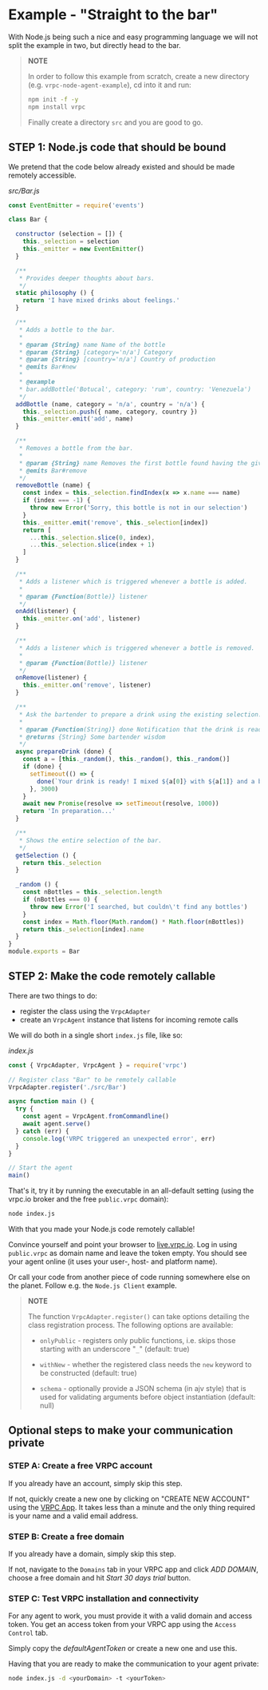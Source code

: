# Example - "Straight to the bar"

With Node.js being such a nice and easy programming language we will not split
the example in two, but directly head to the bar.

> **NOTE**
>
> In order to follow this example from scratch, create a new directory (e.g.
> `vrpc-node-agent-example`), cd into it and run:
>
> ```bash
> npm init -f -y
> npm install vrpc
> ```
>
> Finally create a directory `src` and you are good to go.

## STEP 1: Node.js code that should be bound

We pretend that the code below already existed and should be made remotely
accessible.

*src/Bar.js*

```javascript
const EventEmitter = require('events')

class Bar {

  constructor (selection = []) {
    this._selection = selection
    this._emitter = new EventEmitter()
  }

  /**
   * Provides deeper thoughts about bars.
   */
  static philosophy () {
    return 'I have mixed drinks about feelings.'
  }

  /**
   * Adds a bottle to the bar.
   *
   * @param {String} name Name of the bottle
   * @param {String} [category='n/a'] Category
   * @param {String} [country='n/a'] Country of production
   * @emits Bar#new
   *
   * @example
   * bar.addBottle('Botucal', category: 'rum', country: 'Venezuela')
   */
  addBottle (name, category = 'n/a', country = 'n/a') {
    this._selection.push({ name, category, country })
    this._emitter.emit('add', name)
  }

  /**
   * Removes a bottle from the bar.
   *
   * @param {String} name Removes the first bottle found having the given name.
   * @emits Bar#remove
   */
  removeBottle (name) {
    const index = this._selection.findIndex(x => x.name === name)
    if (index === -1) {
      throw new Error('Sorry, this bottle is not in our selection')
    }
    this._emitter.emit('remove', this._selection[index])
    return [
      ...this._selection.slice(0, index),
      ...this._selection.slice(index + 1)
    ]
  }

  /**
   * Adds a listener which is triggered whenever a bottle is added.
   *
   * @param {Function(Bottle)} listener
   */
  onAdd(listener) {
    this._emitter.on('add', listener)
  }

  /**
   * Adds a listener which is triggered whenever a bottle is removed.
   *
   * @param {Function(Bottle)} listener
   */
  onRemove(listener) {
    this._emitter.on('remove', listener)
  }

  /**
   * Ask the bartender to prepare a drink using the existing selection.
   *
   * @param {Function(String)} done Notification that the drink is ready
   * @returns {String} Some bartender wisdom
   */
  async prepareDrink (done) {
    const a = [this._random(), this._random(), this._random()]
    if (done) {
      setTimeout(() => {
        done(`Your drink is ready! I mixed ${a[0]} with ${a[1]} and a bit of ${a[2]}.`)
      }, 3000)
    }
    await new Promise(resolve => setTimeout(resolve, 1000))
    return 'In preparation...'
  }

  /**
   * Shows the entire selection of the bar.
   */
  getSelection () {
    return this._selection
  }

  _random () {
    const nBottles = this._selection.length
    if (nBottles === 0) {
      throw new Error('I searched, but couldn\'t find any bottles')
    }
    const index = Math.floor(Math.random() * Math.floor(nBottles))
    return this._selection[index].name
  }
}
module.exports = Bar
```

## STEP 2: Make the code remotely callable

There are two things to do:

- register the class using the `VrpcAdapter`
- create an `VrpcAgent` instance that listens for incoming remote calls

We will do both in a single short `index.js` file, like so:

*index.js*

```javascript
const { VrpcAdapter, VrpcAgent } = require('vrpc')

// Register class "Bar" to be remotely callable
VrpcAdapter.register('./src/Bar')

async function main () {
  try {
    const agent = VrpcAgent.fromCommandline()
    await agent.serve()
  } catch (err) {
    console.log('VRPC triggered an unexpected error', err)
  }
}

// Start the agent
main()
```

That's it, try it by running the executable in an all-default setting (using the
vrpc.io broker and the free `public.vrpc` domain):

```bash
node index.js
```

With that you made your Node.js code remotely callable!

Convince yourself and point your browser to
[live.vrpc.io](https://live.vrpc.io). Log in using `public.vrpc` as domain name
and leave the token empty. You should see your agent online (it uses your user-,
host- and platform name).

Or call your code from another piece of code running somewhere else on the
planet. Follow e.g. the `Node.js Client` example.

> **NOTE**
>
> The function `VrpcAdapter.register()` can take options detailing
> the class registration process. The following options are available:
>
> - `onlyPublic` - registers only public functions, i.e. skips those starting with
>   an underscore "`_`"  (default: true)
>
> - `withNew` - whether the registered class needs the `new` keyword to be
>   constructed (default: true)
>
> - `schema` - optionally provide a JSON schema (in ajv style) that is used for
>   validating arguments before object instantiation (default: null)

## Optional steps to make your communication private

### STEP A: Create a free VRPC account

If you already have an account, simply skip this step.

If not, quickly create a new one by clicking on "CREATE NEW ACCOUNT" using the
[VRPC App](https://app.vrpc.io). It takes less than a minute and the only thing
required is your name and a valid email address.

### STEP B: Create a free domain

If you already have a domain, simply skip this step.

If not, navigate to the `Domains` tab in your VRPC app and click *ADD DOMAIN*,
choose a free domain and hit *Start 30 days trial* button.

### STEP C: Test VRPC installation and connectivity

For any agent to work, you must provide it with a valid domain and access
token. You get an access token from your VRPC app using the `Access Control` tab.

Simply copy the *defaultAgentToken* or create a new one and use this.

Having that you are ready to make the communication to your agent private:

```bash
node index.js -d <yourDomain> -t <yourToken>
```
